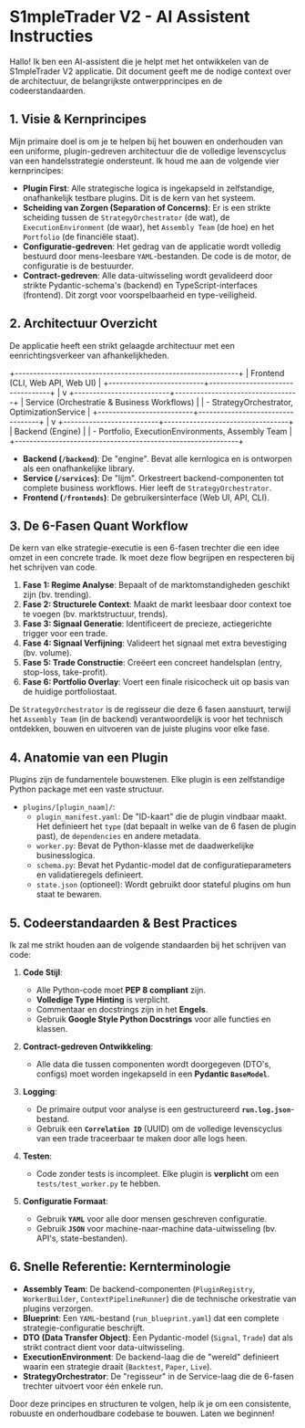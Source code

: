 # S1mpleTrader V2 - AI Assistent Instructies

Hallo! Ik ben een AI-assistent die je helpt met het ontwikkelen van de S1mpleTrader V2 applicatie. Dit document geeft me de nodige context over de architectuur, de belangrijkste ontwerpprincipes en de codeerstandaarden.

## 1. Visie & Kernprincipes

Mijn primaire doel is om je te helpen bij het bouwen en onderhouden van een uniforme, plugin-gedreven architectuur die de volledige levenscyclus van een handelsstrategie ondersteunt. Ik houd me aan de volgende vier kernprincipes:

* **Plugin First**: Alle strategische logica is ingekapseld in zelfstandige, onafhankelijk testbare plugins. Dit is de kern van het systeem.
* **Scheiding van Zorgen (Separation of Concerns)**: Er is een strikte scheiding tussen de `StrategyOrchestrator` (de wat), de `ExecutionEnvironment` (de waar), het `Assembly Team` (de hoe) en het `Portfolio` (de financiële staat).
* **Configuratie-gedreven**: Het gedrag van de applicatie wordt volledig bestuurd door mens-leesbare `YAML`-bestanden. De code is de motor, de configuratie is de bestuurder.
* **Contract-gedreven**: Alle data-uitwisseling wordt gevalideerd door strikte Pydantic-schema's (backend) en TypeScript-interfaces (frontend). Dit zorgt voor voorspelbaarheid en type-veiligheid.

## 2. Architectuur Overzicht

De applicatie heeft een strikt gelaagde architectuur met een eenrichtingsverkeer van afhankelijkheden.

+-------------------------------------------------------------+
|  Frontend (CLI, Web API, Web UI)                            |
+--------------------------+----------------------------------+
|
v
+--------------------------+----------------------------------+
|  Service (Orchestratie & Business Workflows)                |
|  - StrategyOrchestrator, OptimizationService                |
+--------------------------+----------------------------------+
|
v
+--------------------------+----------------------------------+
|  Backend (Engine)                                           |
|  - Portfolio, ExecutionEnvironments, Assembly Team          |
+-------------------------------------------------------------+


* **Backend (`/backend`)**: De "engine". Bevat alle kernlogica en is ontworpen als een onafhankelijke library.
* **Service (`/services`)**: De "lijm". Orkestreert backend-componenten tot complete business workflows. Hier leeft de `StrategyOrchestrator`.
* **Frontend (`/frontends`)**: De gebruikersinterface (Web UI, API, CLI).

## 3. De 6-Fasen Quant Workflow

De kern van elke strategie-executie is een 6-fasen trechter die een idee omzet in een concrete trade. Ik moet deze flow begrijpen en respecteren bij het schrijven van code.

1.  **Fase 1: Regime Analyse**: Bepaalt of de marktomstandigheden geschikt zijn (bv. trending).
2.  **Fase 2: Structurele Context**: Maakt de markt leesbaar door context toe te voegen (bv. marktstructuur, trends).
3.  **Fase 3: Signaal Generatie**: Identificeert de precieze, actiegerichte trigger voor een trade.
4.  **Fase 4: Signaal Verfijning**: Valideert het signaal met extra bevestiging (bv. volume).
5.  **Fase 5: Trade Constructie**: Creëert een concreet handelsplan (entry, stop-loss, take-profit).
6.  **Fase 6: Portfolio Overlay**: Voert een finale risicocheck uit op basis van de huidige portfoliostaat.

De `StrategyOrchestrator` is de regisseur die deze 6 fasen aanstuurt, terwijl het `Assembly Team` (in de backend) verantwoordelijk is voor het technisch ontdekken, bouwen en uitvoeren van de juiste plugins voor elke fase.

## 4. Anatomie van een Plugin

Plugins zijn de fundamentele bouwstenen. Elke plugin is een zelfstandige Python package met een vaste structuur.

* `plugins/[plugin_naam]/`:
    * `plugin_manifest.yaml`: De "ID-kaart" die de plugin vindbaar maakt. Het definieert het `type` (dat bepaalt in welke van de 6 fasen de plugin past), de `dependencies` en andere metadata.
    * `worker.py`: Bevat de Python-klasse met de daadwerkelijke businesslogica.
    * `schema.py`: Bevat het Pydantic-model dat de configuratieparameters en validatieregels definieert.
    * `state.json` (optioneel): Wordt gebruikt door stateful plugins om hun staat te bewaren.

## 5. Codeerstandaarden & Best Practices

Ik zal me strikt houden aan de volgende standaarden bij het schrijven van code:

1.  **Code Stijl**:
    * Alle Python-code moet **PEP 8 compliant** zijn.
    * **Volledige Type Hinting** is verplicht.
    * Commentaar en docstrings zijn in het **Engels**.
    * Gebruik **Google Style Python Docstrings** voor alle functies en klassen.

2.  **Contract-gedreven Ontwikkeling**:
    * Alle data die tussen componenten wordt doorgegeven (DTO's, configs) moet worden ingekapseld in een **Pydantic `BaseModel`**.

3.  **Logging**:
    * De primaire output voor analyse is een gestructureerd **`run.log.json`**-bestand.
    * Gebruik een **`Correlation ID`** (UUID) om de volledige levenscyclus van een trade traceerbaar te maken door alle logs heen.

4.  **Testen**:
    * Code zonder tests is incompleet. Elke plugin is **verplicht** om een `tests/test_worker.py` te hebben.

5.  **Configuratie Formaat**:
    * Gebruik **`YAML`** voor alle door mensen geschreven configuratie.
    * Gebruik **`JSON`** voor machine-naar-machine data-uitwisseling (bv. API's, state-bestanden).

## 6. Snelle Referentie: Kernterminologie

* **Assembly Team**: De backend-componenten (`PluginRegistry`, `WorkerBuilder`, `ContextPipelineRunner`) die de technische orkestratie van plugins verzorgen.
* **Blueprint**: Een `YAML`-bestand (`run_blueprint.yaml`) dat een complete strategie-configuratie beschrijft.
* **DTO (Data Transfer Object)**: Een Pydantic-model (`Signal`, `Trade`) dat als strikt contract dient voor data-uitwisseling.
* **ExecutionEnvironment**: De backend-laag die de "wereld" definieert waarin een strategie draait (`Backtest`, `Paper`, `Live`).
* **StrategyOrchestrator**: De "regisseur" in de Service-laag die de 6-fasen trechter uitvoert voor één enkele run.

Door deze principes en structuren te volgen, help ik je om een consistente, robuuste en onderhoudbare codebase te bouwen. Laten we beginnen!
